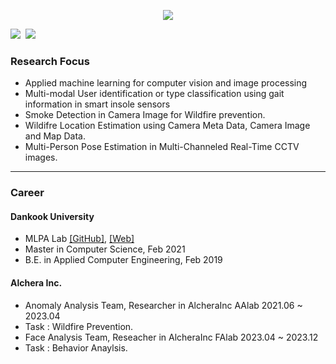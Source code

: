 
<p align="center">
	<img src="https://capsule-render.vercel.app/api?type=soft&color=000000&fontColor=FFFFFF&height=50&section=header&text=박%20희%20찬%20(Park%20Hee-Chan,%20朴喜儹)%20%20-%20%20gabliw&fontSize=30" />
</p>


<p align="left">
  <a href="https://hits.seeyoufarm.com"><img src="https://hits.seeyoufarm.com/api/count/incr/badge.svg?url=https%3A%2F%2Fgithub.com%2Fgabliw&count_bg=%2341B883&title_bg=%23CDC2C2&icon=github.svg&icon_color=%23E7E7E7&title=hits&edge_flat=false"/></a>&nbsp
<a href="https://www.instagram.com/gabliw/"><img src="https://img.shields.io/badge/Instagram-E4405F?style=flat-square&logo=Instagram&logoColor=white&link=https://www.instagram.com/gabliw/"/></a>&nbsp
</p>

### Research Focus

 * Applied machine learning for computer vision and image processing   
 * Multi-modal User identification or type classification using gait information in smart insole sensors
 * Smoke Detection in Camera Image for Wildfire prevention.
 * Wildifre Location Estimation using Camera Meta Data, Camera Image and Map Data.
 * Multi-Person Pose Estimation in Multi-Channeled Real-Time CCTV images.

* * *
### Career   

#### Dankook University
* MLPA Lab [[GitHub]](https://github.com/MLPA-DKU), [[Web]](https://sites.google.com/view/mlpalab)   
* Master in Computer Science,  Feb 2021   
* B.E. in Applied Computer Engineering,  Feb 2019   

#### Alchera Inc.

 * Anomaly Analysis Team, Researcher in AlcheraInc AAlab 2021.06 ~ 2023.04
 * Task : Wildfire Prevention.
 * Face Analysis Team, Reseacher in AlcheraInc FAlab  2023.04 ~ 2023.12
 * Task : Behavior Anaylsis.



